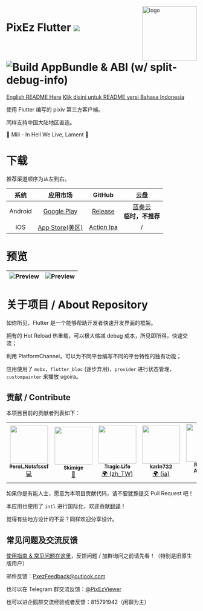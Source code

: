 <img src="./android/app/src/main/res/mipmap-xxhdpi/ic_launcher_round.png" alt="logo" width="144" height="144" align="right" />

# PixEz Flutter ![](https://camo.githubusercontent.com/f2b4fa6779c8a4825e0e7347076746a2047ed100/68747470733a2f2f696d672e736869656c64732e696f2f62616467652f6c6963656e73652d47504c2d2d332e302d6f72616e67652e737667) ![Build AppBundle & ABI (w/ split-debug-info)](https://github.com/Skimige/pixez-flutter/actions/workflows/bundle-opt.yml/badge.svg)

[English README Here](./.github/README_en.md)
[Klik disini untuk README versi Bahasa Indonesia](./github/README_id.md)

使用 Flutter 编写的 pixiv 第三方客户端。

同样支持中国大陆地区直连。

🎵 Mili - In Hell We Live, Lament 🎵 

# 下载

推荐渠道顺序为从左到右。

|系统|应用市场|GitHub|云盘|
|:---:|:---:|:---:|:---:|
|Android|[Google Play](https://play.google.com/store/apps/details?id=com.perol.play.pixez)|[Release](https://github.com/Notsfsssf/pixez-flutter/releases)|[蓝奏云](https://wwa.lanzoui.com/b0ded45id)<br />**临时，不推荐**|
|iOS|[App Store(美区)](https://apps.apple.com/us/app/pixez/id1494435126)|[Action Ipa](https://github.com/Notsfsssf/pixez-flutter/actions/workflows/main.yml)|/|

# 预览

|![Preview](./.github/preview/2.jpg) | ![Preview](./.github/preview/1.jpg) | 
|:-------------------:|:------------------------:|

# 关于项目 / About Repository

如你所见，Flutter 是一个能够帮助开发者快速开发界面的框架。

拥有的 Hot Reload 热重载，可以极大缩减 debug 成本，所见即所得，快速交流；

利用 PlatformChannel，可以为不同平台编写不同的平台特性的独有功能；

应用使用了 `mobx`，`flutter_bloc` (逐步弃用)，`provider` 进行状态管理，`custompainter` 来播放 ugoira。

## 贡献 / Contribute

本项目目前的贡献者列表如下：

<table>
  <tr>
    <td align="center"><a href="https://github.com/Notsfsssf"><img src="https://avatars3.githubusercontent.com/u/16934707?v=4" width="100px;" alt=""/><br /><sub><b>Perol_Notsfsssf</b></sub></a><br /><a href="https://github.com/Skimige/pixez-flutter/commits?author=Notsfsssf" title="Code">💻</a></td>
    <td align="center"><a href="https://xyx.moe"><img src="https://avatars3.githubusercontent.com/u/9017470?v=4" width="100px;" alt=""/><br /><sub><b>Skimige</b></sub></a><br /><a href="https://github.com/Skimige/pixez-flutter/commits?author=Skimige" title="Documentation">📖</a></td>
    <td align="center"><a href="https://github.com/TragicLifeHu"><img src="https://avatars3.githubusercontent.com/u/16817202?v=4" width="100px;" alt=""/><br /><sub><b>Tragic Life</b></sub></a><br /><a href="#translation-TragicLifeHu" title="Translation">🌍 (zh_TW)</a></td>
    <td align="center"><a href="http://ivtune.net"><img src="https://avatars0.githubusercontent.com/u/54385201?v=4" width="100px;" alt=""/><br /><sub><b>karin722</b></sub></a><br /><a href="#translation-karin722" title="Translation">🌍 (ja)</a></td>
    <td align="center"><a href="http://archman.fun"><img src="https://avatars0.githubusercontent.com/u/68731023?v=4" width="100px;" alt=""/><br /><sub><b>Romani-Archman</b></sub></a><br /><a href="https://github.com/Skimige/pixez-flutter/commits?author=Romani-Archman" title="Documentation">📖</a></td>
    <td align="center"><a href="https://github.com/itzXian"><img src="https://avatars1.githubusercontent.com/u/34748039?v=4" width="100px;" alt=""/><br /><sub><b>Xian</b></sub></a><br /><a href="#translation-itzXian" title="Translation">🌍 (en_US)</a></td>
    <td align="center"><a href="https://github.com/ReikiAigawara"><img src="https://avatars1.githubusercontent.com/u/66962815?v=4" width="100px;" alt=""/><br /><sub><b>Reiki Aigawara</b></sub></a><br /><a href="#translation-ReikiAigawara" title="Translation">🌍 (id_ID)</a></td>
  </tr>
</table>

如果你是有能人士，愿意为本项目贡献代码，请不要犹豫提交 Pull Request 吧！

本应用也使用了 `intl` 进行国际化，欢迎贡献[翻译](lib/l10n/intl_en_US.arb)！

觉得有些地方设计的不妥？同样欢迎分享设计。

## 常见问题及交流反馈

[使用指南 & 常见问题在这里](.github/FAQ.md)，反馈问题 / 加群询问之前请先看！（特别是旧原生版用户）

邮件反馈：PxezFeedback@outlook.com

也可以在 Telegram 群交流反馈：[@PixEzViewer](https://t.me/PixEzChannel)

也可以进企鹅群交流经验或者反馈：815791942（闲聊为主）
